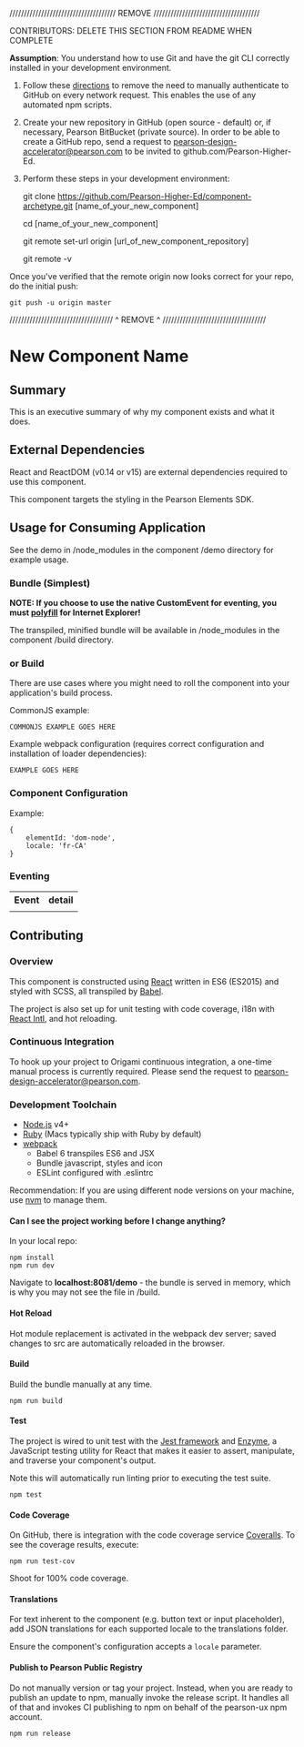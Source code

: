 /////////////////////////////////////  REMOVE  /////////////////////////////////////

CONTRIBUTORS: DELETE THIS SECTION FROM README WHEN COMPLETE

**Assumption**: You understand how to use Git and have the git CLI correctly installed in your development environment.

1. Follow these [directions](https://help.github.com/articles/caching-your-github-password-in-git/#platform-all) to remove 
the need to manually authenticate to GitHub on every network request. This enables the use of any automated npm scripts.

2. Create your new repository in GitHub (open source - default) or, if necessary, Pearson BitBucket (private source). In
order to be able to create a GitHub repo, send a request to pearson-design-accelerator@pearson.com to be invited to 
github.com/Pearson-Higher-Ed.

3. Perform these steps in your development environment:


    git clone https://github.com/Pearson-Higher-Ed/component-archetype.git [name_of_your_new_component]
    
    cd [name_of_your_new_component]
    
    git remote set-url origin [url_of_new_component_repository]
    
    git remote -v
    
    
Once you've verified that the remote origin now looks correct for your repo, do the initial push:

    git push -u origin master

//////////////////////////////////// ^ REMOVE ^ ////////////////////////////////////

# New Component Name

## Summary

This is an executive summary of why my component exists and what it does.

## External Dependencies

React and ReactDOM (v0.14 or v15) are external dependencies required to use this component.

This component targets the styling in the Pearson Elements SDK.

## Usage for Consuming Application

See the demo in /node_modules in the component /demo directory for example usage.
     
### Bundle (Simplest)

**NOTE: If you choose to use the native CustomEvent for eventing, you must 
[polyfill](https://developer.mozilla.org/en-US/docs/Web/API/CustomEvent/CustomEvent) for Internet Explorer!**

The transpiled, minified bundle will be available in /node_modules in the component /build directory.

### or Build

There are use cases where you might need to roll the component into your application's build process.

CommonJS example:

    COMMONJS EXAMPLE GOES HERE
        
Example webpack configuration (requires correct configuration and installation of loader dependencies):

    EXAMPLE GOES HERE
        
### Component Configuration

Example:

    {
        elementId: 'dom-node',
        locale: 'fr-CA'
    }
   
### Eventing

<table>
    <tr>
        <th>Event</th><th>detail</th>
    </tr
    <tr>
        <td></td><td></td>
    </tr>
</table>

## Contributing

### Overview

This component is constructed using [React](https://facebook.github.io/react/) written in ES6 (ES2015) and styled with 
SCSS, all transpiled by [Babel](http://babeljs.io/).

The project is also set up for unit testing with code coverage, i18n with 
[React Intl](https://github.com/yahoo/react-intl/wiki), and hot reloading.

### Continuous Integration

To hook up your project to Origami continuous integration, a one-time manual process is currently required. Please send 
the request to pearson-design-accelerator@pearson.com.

### Development Toolchain

- [Node.js](http://nodejs.org) v4+
- [Ruby](https://www.ruby-lang.org/en/) (Macs typically ship with Ruby by default)
- [webpack](https://webpack.github.io/)
    - Babel 6 transpiles ES6 and JSX
    - Bundle javascript, styles and icon
    - ESLint configured with .eslintrc

Recommendation: If you are using different node versions on your machine, use [nvm](https://github.com/creationix/nvm) 
to manage them.

#### Can I see the project working before I change anything?

In your local repo:

    npm install
    npm run dev

Navigate to **localhost:8081/demo** - the bundle is served in memory, which is why you may not see the file in /build.

#### Hot Reload

Hot module replacement is activated in the webpack dev server; saved changes to src are automatically reloaded in the 
browser.

#### Build

Build the bundle manually at any time.

    npm run build

#### Test

The project is wired to unit test with the [Jest framework](https://facebook.github.io/jest/) and 
[Enzyme](http://airbnb.io/enzyme/), a JavaScript testing utility for React that makes it easier to assert, manipulate, 
and traverse your component's output.

Note this will automatically run linting prior to executing the test suite.

    npm test    

#### Code Coverage

On GitHub, there is integration with the code coverage service [Coveralls](https://coveralls.io/github/Pearson-Higher-Ed).
To see the coverage results, execute:

    npm run test-cov
    
Shoot for 100% code coverage.

#### Translations

For text inherent to the component (e.g. button text or input placeholder), add JSON translations for each supported 
locale to the translations folder. 

Ensure the component's configuration accepts a `locale` parameter.

#### Publish to Pearson Public Registry

Do not manually version or tag your project. Instead, when you are ready to publish an update to npm, manually invoke the
release script. It handles all of that and invokes CI publishing to npm on behalf of the pearson-ux npm account.

    npm run release
    
